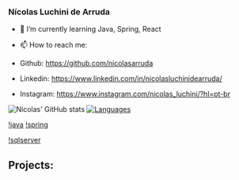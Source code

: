 ### Nícolas Luchini de Arruda 

- 🌱 I’m currently learning Java, Spring, React

- 📫 How to reach me: 

- Github: https://github.com/nicolasarruda
- Linkedin: https://www.linkedin.com/in/nicolasluchinidearruda/
- Instagram: https://www.instagram.com/nicolas_luchini/?hl=pt-br


![Nicolas' GitHub stats](https://github-readme-stats.vercel.app/api?username=nicolasarruda&show_icons=true&theme=radical) [![Languages](https://github-readme-stats.vercel.app/api/top-langs/?username=nicolasarruda&layout=compact&hide=jupyter-notebook,hack&card_width=250)](https://github.com/anuraghazra/github-readme-stats)

[!java](https://github.com/nicolasarruda/nicolasarruda/blob/master/imagens/java.png)  [!spring](https://github.com/nicolasarruda/nicolasarruda/blob/master/imagens/spring.png)

[!sqlserver](https://github.com/nicolasarruda/nicolasarruda/blob/master/imagens/sqlserver.png)




## Projects:


<!--
**nicolasarruda/nicolasarruda** is a ✨ _special_ ✨ repository because its `README.md` (this file) appears on your GitHub profile.

Here are some ideas to get you started:

- 🔭 I’m currently working on ...
- 🌱 I’m currently learning ...
- 👯 I’m looking to collaborate on ...
- 🤔 I’m looking for help with ...
- 💬 Ask me about ...
- 📫 How to reach me: ...
- 😄 Pronouns: ...
- ⚡ Fun fact: ...
-->
